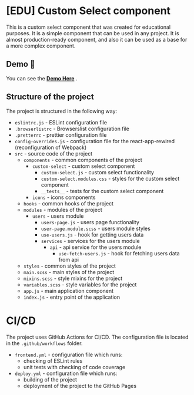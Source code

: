 # [EDU] Custom Select component
This is a custom select component that was created for educational purposes. 
It is a simple component that can be used in any project. It is almost production-ready component, and also it can be used as a base for a more complex component.

## Demo 🚀
You can see the **[Demo Here](https://maplemap.github.io/custom-select/)** .

## Structure of the project
The project is structured in the following way:
- `eslintrc.js` - ESLint configuration file
- `.browserlistrc` - Browserslist configuration file
- `.pretterrc` - prettier configuration file
- `config-overrides.js` - configuration file for the react-app-rewired (reconfiguration of Webpack)
- `src` - source code of the project
  - `components` - common components of the project
    - `custom-select` - custom select component
      - `custom-select.js` - custom select functionality 
      - `custom-select.modules.css` - styles for the custom select component
      - `__tests__` - tests for the custom select component
    - `icons` - icons components
  - `hooks` - common hooks of the project
  - `modules` - modules of the project
    - `users` - users module
      - `users-page.js` - users page functionality
      - `user-page.module.scss` - users module styles
      - `use-users.js` - hook for getting users data
      - `services` - services for the users module
        - `api` - api service for the users module
            - `use-fetch-users.js` - hook for fetching users data from api
  - `styles` - common styles of the project
   - `main.scss` - main styles of the project
   - `mixins.scss` - style mixins for the project
   - `variables.scss` - style variables for the project
  - `app.js` - main application component
  - `index.js` - entry point of the application

# CI/CD
The project uses GitHub Actions for CI/CD. 
The configuration file is located in the `.github/workflows` folder. 
- `frontend.yml` - configuration file which runs:
  - checking of ESLint rules
  - unit tests with checking of code coverage
- `deploy.yml` - configuration file which runs:
  - building of the project
  - deployment of the project to the GitHub Pages
